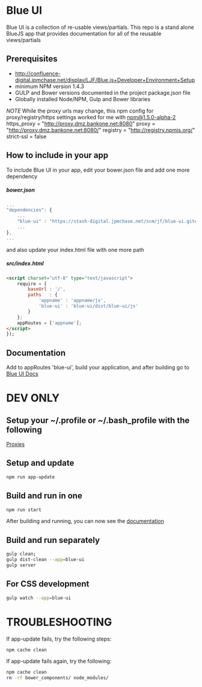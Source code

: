 # Blue UI

Blue UI is a collection of re-usable views/partials. This repo is a stand alone BlueJS app that provides documentation for all of the reusable views/partials

## Prerequisites

- http://confluence-digital.jpmchase.net/display/LJF/Blue.js+Developer+Environment+Setup
- minimum NPM version 1.4.3
- GULP and Bower versions documented in the project package.json file
- Globally installed Node/NPM, Gulp and Bower libraries

*NOTE*
While the proxy urls may change, this npm config for proxy/registry/https settings worked for me with npm@1.5.0-alpha-2
https_proxy = "http://proxy.dmz.bankone.net:8080"
proxy = "http://proxy.dmz.bankone.net:8080/"
registry = "http://registry.npmjs.org/"
strict-ssl = false

## How to include in your app

To include Blue UI in your app, edit your bower.json file and add one more dependency

##### bower.json

```js
...
"dependencies": {
	...
	"blue-ui" : "https://stash-digital.jpmchase.net/scm/jf/blue-ui.git#develop"
	...
},
...
```

and also update your index.html file with one more path

##### src/index.html

```html
<script charset="utf-8" type="text/javascript">
	require = {
		baseUrl : '/',
		paths   : {
			'appname' : 'appname/js',
			'blue-ui' : 'blue-ui/dist/blue-ui/js'
		}
	};
	appRoutes = ['appname'];
</script>
});
```

## Documentation

Add to appRoutes 'blue-ui', build your application, and after building go to [Blue UI Docs](http://localhost:9000/#blue-ui)


# DEV ONLY

## Setup your ~/.profile or ~/.bash_profile with the following
[Proxies](http://confluence-digital.jpmchase.net/display/LJF/Blue.js+Developer+Environment+Setup)

## Setup and update

```sh
npm run app-update
```

## Build and run in one

```sh
npm run start
```

After building and running, you can now see the [documentation](http://localhost:9000)

## Build and run separately
```sh
gulp clean;
gulp dist-clean --app=blue-ui
gulp server
```

## For CSS development
```sh
gulp watch --app=blue-ui
```

# TROUBLESHOOTING

If app-update fails, try the following steps:

```sh
npm cache clean
```

If app-update fails again, try the following:

```sh
npm cache clean
rm -rf bower_components/ node_modules/
```

